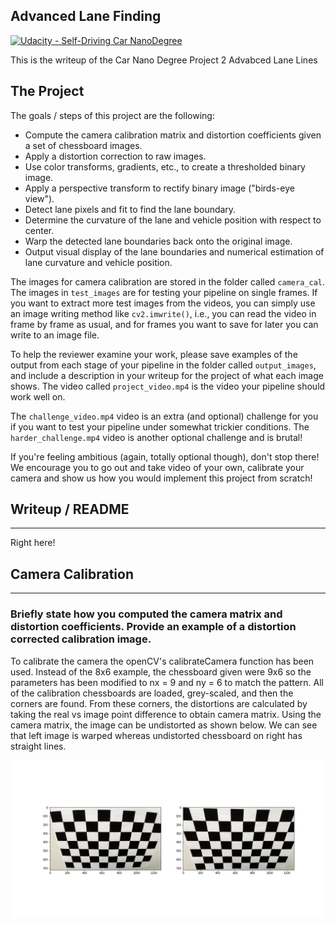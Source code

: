 ## Advanced Lane Finding
[![Udacity - Self-Driving Car NanoDegree](https://s3.amazonaws.com/udacity-sdc/github/shield-carnd.svg)](http://www.udacity.com/drive)

This is the writeup of the Car Nano Degree Project 2 Advabced Lane Lines


The Project
---

The goals / steps of this project are the following:

* Compute the camera calibration matrix and distortion coefficients given a set of chessboard images.
* Apply a distortion correction to raw images.
* Use color transforms, gradients, etc., to create a thresholded binary image.
* Apply a perspective transform to rectify binary image ("birds-eye view").
* Detect lane pixels and fit to find the lane boundary.
* Determine the curvature of the lane and vehicle position with respect to center.
* Warp the detected lane boundaries back onto the original image.
* Output visual display of the lane boundaries and numerical estimation of lane curvature and vehicle position.

[//]: # (Image References)

[image1]: ./output_images/calibration_result.jpg "Undistorted"
[video1]: ./project_video.mp4 "Video"

The images for camera calibration are stored in the folder called `camera_cal`.  The images in `test_images` are for testing your pipeline on single frames.  If you want to extract more test images from the videos, you can simply use an image writing method like `cv2.imwrite()`, i.e., you can read the video in frame by frame as usual, and for frames you want to save for later you can write to an image file.  

To help the reviewer examine your work, please save examples of the output from each stage of your pipeline in the folder called `output_images`, and include a description in your writeup for the project of what each image shows.    The video called `project_video.mp4` is the video your pipeline should work well on.  

The `challenge_video.mp4` video is an extra (and optional) challenge for you if you want to test your pipeline under somewhat trickier conditions.  The `harder_challenge.mp4` video is another optional challenge and is brutal!

If you're feeling ambitious (again, totally optional though), don't stop there!  We encourage you to go out and take video of your own, calibrate your camera and show us how you would implement this project from scratch!


## Writeup / README
---

Right here!

## Camera Calibration
---
### Briefly state how you computed the camera matrix and distortion coefficients. Provide an example of a distortion corrected calibration image.

To calibrate the camera the openCV's calibrateCamera function has been used. Instead of the 8x6 example, the chessboard given were 9x6 so the parameters has been modified to nx = 9 and ny = 6 to match the pattern. All of the calibration chessboards are loaded, grey-scaled, and then the corners are found. From these corners, the distortions are calculated by taking the real vs image point difference to obtain camera matrix. Using the camera matrix, the image can be undistorted as shown below. We can see that left image is warped whereas undistorted chessboard on right has straight lines.

![alt text][image1]


